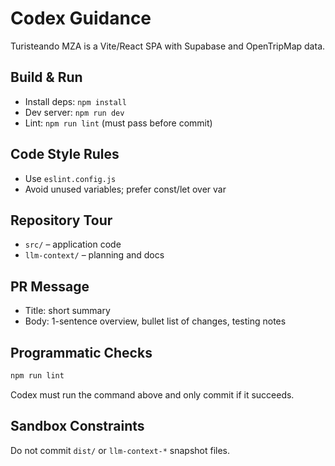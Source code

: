 # Codex Guidance
Turisteando MZA is a Vite/React SPA with Supabase and OpenTripMap data.

## Build & Run
- Install deps: `npm install`
- Dev server: `npm run dev`
- Lint: `npm run lint` (must pass before commit)

## Code Style Rules
- Use `eslint.config.js`
- Avoid unused variables; prefer const/let over var

## Repository Tour
- `src/` – application code
- `llm-context/` – planning and docs

## PR Message
- Title: short summary
- Body: 1-sentence overview, bullet list of changes, testing notes

## Programmatic Checks
```bash
npm run lint
```
Codex must run the command above and only commit if it succeeds.

## Sandbox Constraints
Do not commit `dist/` or `llm-context-*` snapshot files.
